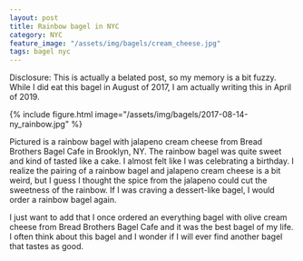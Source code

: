 ```yaml
---
layout: post
title: Rainbow bagel in NYC
category: NYC
feature_image: "/assets/img/bagels/cream_cheese.jpg"
tags: bagel nyc
---
```


Disclosure: This is actually a belated post, so my memory is a bit fuzzy. While I did eat this bagel in August of 2017, I am actually writing this in April of 2019.

{% include figure.html image="/assets/img/bagels/2017-08-14-ny_rainbow.jpg" %}

Pictured is a rainbow bagel with jalapeno cream cheese from Bread Brothers Bagel Cafe in Brooklyn, NY. The rainbow bagel was quite sweet and kind of tasted like a cake. I almost felt like I was celebrating a birthday. I realize the pairing of a rainbow bagel and jalapeno cream cheese is a bit weird, but I guess I thought the spice from the jalapeno could cut the sweetness of the rainbow. If I was craving a dessert-like bagel, I would order a rainbow bagel again.

I just want to add that I once ordered an everything bagel with olive cream cheese from Bread Brothers Bagel Cafe and it was the best bagel of my life. I often think about this bagel and I wonder if I will ever find another bagel that tastes as good.
